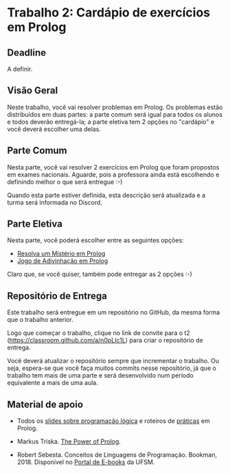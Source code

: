 # Trabalho 2: Cardápio de exercícios em Prolog

## Deadline

A definir.

## Visão Geral


Neste trabalho, você vai resolver problemas em Prolog. Os problemas estão distribuídos em duas partes: a parte comum será igual para todos os alunos e todos deverão entregá-la; a parte eletiva tem 2 opções no "cardápio" e você deverá escolher uma delas.

## Parte Comum

Nesta parte, você vai resolver 2 exercícios em Prolog que foram propostos em exames nacionais. Aguarde, pois a professora ainda está escolhendo e definindo melhor o que será entregue :-)

Quando esta parte estiver definida, esta descrição será atualizada e a turma será informada no Discord.


## Parte Eletiva

Nesta parte, você poderá escolher entre as seguintes opções:

- [Resolva um Mistério em Prolog](Misterio.md)  
- [Jogo de Adivinhação em Prolog](Adivinha.md)  

Claro que, se você quiser, também pode entregar as 2 opções :-)


## Repositório de Entrega

Este trabalho será entregue em um repositório no GitHub, da mesma forma que o trabalho anterior.

Logo que começar o trabalho, clique no link de convite para o t2 (https://classroom.github.com/a/n0pLIc1L) para criar o repositório de entrega.

Você deverá atualizar o repositório sempre que incrementar o trabalho. Ou seja, espera-se que você faça muitos commits nesse repositório, já que o trabalho tem mais de uma parte e será desenvolvido num período equivalente a mais de uma aula.




## Material de apoio

- Todos os [slides sobre programação lógica](../../slides) e roteiros de [práticas](../../praticas/logico) em Prolog.

- Markus Triska. [The Power of Prolog](https://www.metalevel.at/prolog).

 - Robert Sebesta. Conceitos de Linguagens de Programação. Bookman, 2018. Disponível no [Portal de E-books](https://www.ufsm.br/orgaos-suplementares/biblioteca/e-books-2/) da UFSM.

